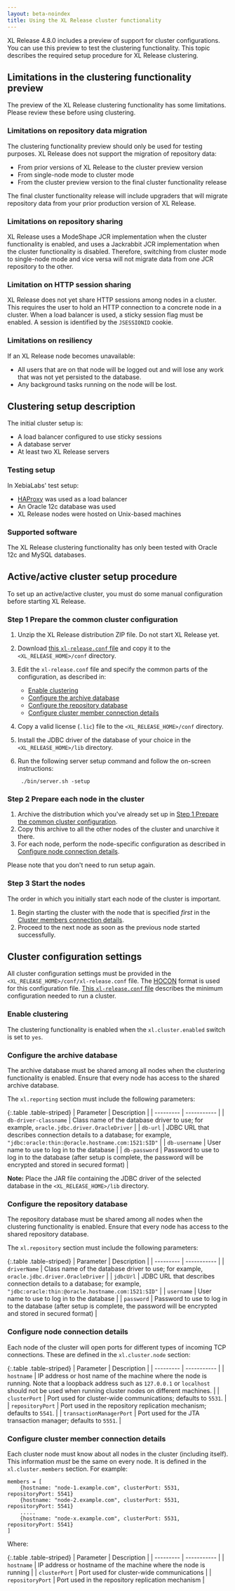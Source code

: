 ```yaml
---
layout: beta-noindex
title: Using the XL Release cluster functionality
---
```


XL Release 4.8.0 includes a preview of support for cluster configurations. You can use this preview to test the clustering functionality. This topic describes the required setup procedure for XL Release clustering.

## Limitations in the clustering functionality preview

The preview of the XL Release clustering functionality has some limitations. Please review these before using clustering.

### Limitations on repository data migration

The clustering functionality preview should only be used for testing purposes. XL Release does not support the migration of repository data:

* From prior versions of XL Release to the cluster preview version
* From single-node mode to cluster mode
* From the cluster preview version to the final cluster functionality release

The final cluster functionality release will include upgraders that will migrate repository data from your prior production version of XL Release.

### Limitations on repository sharing

XL Release uses a ModeShape JCR implementation when the cluster functionality is enabled, and uses a Jackrabbit JCR implementation when the cluster functionality is disabled. Therefore, switching from cluster mode to single-node mode and vice versa will not migrate data from one JCR repository to the other.

### Limitation on HTTP session sharing

XL Release does not yet share HTTP sessions among nodes in a cluster. This requires the user to hold an HTTP connection to a concrete node in a cluster. When a load balancer is used, a sticky session flag must be enabled. A session is identified by the `JSESSIONID` cookie.

### Limitations on resiliency

If an XL Release node becomes unavailable:

* All users that are on that node will be logged out and will lose any work that was not yet persisted to the database.
* Any background tasks running on the node will be lost.

## Clustering setup description

The initial cluster setup is:

* A load balancer configured to use sticky sessions
* A database server
* At least two XL Release servers

### Testing setup

In XebiaLabs' test setup:

* [HAProxy](http://www.haproxy.org/) was used as a load balancer
* An Oracle 12c database was used
* XL Release nodes were hosted on Unix-based machines

### Supported software

The XL Release clustering functionality has only been tested with Oracle 12c and MySQL databases.

## Active/active cluster setup procedure

To set up an active/active cluster, you must do some manual configuration before starting XL Release.

### Step 1 Prepare the common cluster configuration

1. Unzip the XL Release distribution ZIP file. Do not start XL Release yet.
1. Download [this `xl-release.conf` file](cluster/xl-release.conf) and copy it to the `<XL_RELEASE_HOME>/conf` directory.
1. Edit the `xl-release.conf` file and specify the common parts of the configuration, as described in:
    * [Enable clustering](#enable-clustering)
    * [Configure the archive database](#configure-the-archive-database)
    * [Configure the repository database](#configure-the-repository-database)
    * [Configure cluster member connection details](#configure-cluster-member-connection-details)
1. Copy a valid license (`.lic`) file to the `<XL_RELEASE_HOME>/conf` directory.
1. Install the JDBC driver of the database of your choice in the `<XL_RELEASE_HOME>/lib` directory.
1. Run the following server setup command and follow the on-screen instructions:

        ./bin/server.sh -setup

### Step 2 Prepare each node in the cluster

1. Archive the distribution which you've already set up in [Step 1 Prepare the common cluster configuration](#step-1-prepare-the-common-cluster-configuration).
1. Copy this archive to all the other nodes of the cluster and unarchive it there.
1. For each node, perform the node-specific configuration as described in [Configure node connection details](#configure-node-connection-details).

 Please note that you don't need to run setup again.

### Step 3 Start the nodes

The order in which you initially start each node of the cluster is important.

1. Begin starting the cluster with the node that is specified *first* in the [Cluster members connection details](#cluster-members-connection-details).
1. Proceed to the next node as soon as the previous node started successfully.       

## Cluster configuration settings

All cluster configuration settings must be provided in the `<XL_RELEASE_HOME>/conf/xl-release.conf` file. The [HOCON](https://github.com/typesafehub/config/blob/master/HOCON.md) format is used for this configuration file. [This `xl-release.conf` file](cluster/xl-release.conf) describes the minimum configuration needed to run a cluster.

### Enable clustering

The clustering functionality is enabled when the `xl.cluster.enabled` switch is set to `yes`.

### Configure the archive database

The archive database must be shared among all nodes when the clustering functionality is enabled. Ensure that every node has access to the shared archive database.

The `xl.reporting` section must include the following parameters:

{:.table .table-striped}
| Parameter | Description |
| --------- | ----------- |
| `db-driver-classname` | Class name of the database driver to use; for example, `oracle.jdbc.driver.OracleDriver` |
| `db-url` | JDBC URL that describes connection details to a database; for example, `"jdbc:oracle:thin:@oracle.hostname.com:1521:SID"` |
| `db-username` | User name to use to log in to the database |
| `db-password` | Password to use to log in to the database (after setup is complete, the password will be encrypted and stored in secured format) |

**Note:** Place the JAR file containing the JDBC driver of the selected database in the `<XL_RELEASE_HOME>/lib` directory.

### Configure the repository database

The repository database must be shared among all nodes when the clustering functionality is enabled. Ensure that every node has access to the shared repository database.

The `xl.repository` section must include the following parameters:

{:.table .table-striped}
| Parameter | Description |
| --------- | ----------- |
| `driverName` | Class name of the database driver to use; for example, `oracle.jdbc.driver.OracleDriver` |
| `jdbcUrl` | JDBC URL that describes connection details to a database; for example, `"jdbc:oracle:thin:@oracle.hostname.com:1521:SID"` |
| `username` | User name to use to log in to the database |
| `password` | Password to use to log in to the database (after setup is complete, the password will be encrypted and stored in secured format) |

### Configure node connection details

Each node of the cluster will open ports for different types of incoming TCP connections. These are defined in the `xl.cluster.node` section:

{:.table .table-striped}
| Parameter | Description |
| --------- | ----------- |
| `hostname` | IP address or host name of the machine where the node is running. Note that a loopback address such as `127.0.0.1` or `localhost` should not be used when running cluster nodes on different machines. |
| `clusterPort` | Port used for cluster-wide communications; defaults to `5531`. |
| `repositoryPort` | Port used in the repository replication mechanism; defaults to `5541`. |
| `transactionManagerPort` | Port used for the JTA transaction manager; defaults to `5551`. |

### Configure cluster member connection details

Each cluster node must know about all nodes in the cluster (including itself). This information *must* be the same on every node. It is defined in the `xl.cluster.members` section. For example:

    members = [
        {hostname: "node-1.example.com", clusterPort: 5531, repositoryPort: 5541}
        {hostname: "node-2.example.com", clusterPort: 5531, repositoryPort: 5541}
        .....
        {hostname: "node-x.example.com", clusterPort: 5531, repositoryPort: 5541}
    ]

Where:

{:.table .table-striped}
| Parameter | Description |
| --------- | ----------- |
| `hostname` | IP address or hostname of the machine where the node is running |
| `clusterPort` | Port used for cluster-wide communications |
| `repositoryPort` | Port used in the repository replication mechanism |
